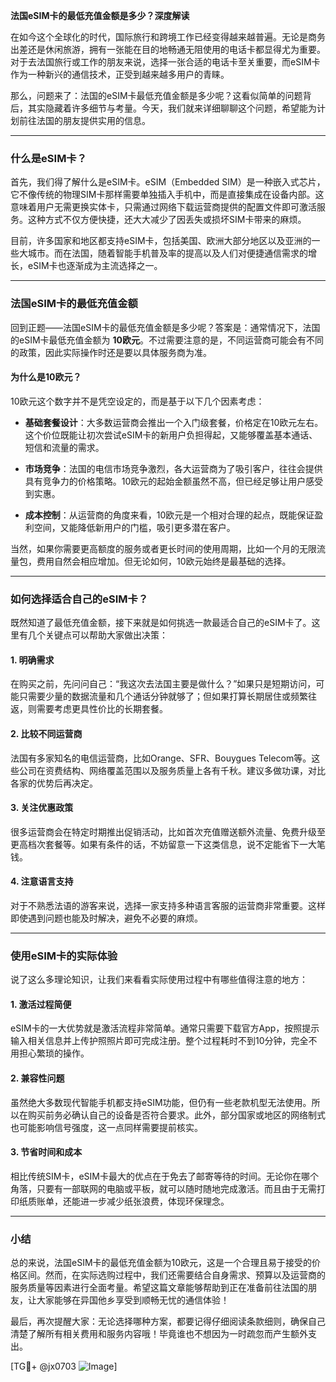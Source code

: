 **法国eSIM卡的最低充值金额是多少？深度解读**

在如今这个全球化的时代，国际旅行和跨境工作已经变得越来越普遍。无论是商务出差还是休闲旅游，拥有一张能在目的地畅通无阻使用的电话卡都显得尤为重要。对于去法国旅行或工作的朋友来说，选择一张合适的电话卡至关重要，而eSIM卡作为一种新兴的通信技术，正受到越来越多用户的青睐。

那么，问题来了：法国的eSIM卡最低充值金额是多少呢？这看似简单的问题背后，其实隐藏着许多细节与考量。今天，我们就来详细聊聊这个问题，希望能为计划前往法国的朋友提供实用的信息。

---

### 什么是eSIM卡？

首先，我们得了解什么是eSIM卡。eSIM（Embedded SIM）是一种嵌入式芯片，它不像传统的物理SIM卡那样需要单独插入手机中，而是直接集成在设备内部。这意味着用户无需更换实体卡，只需通过网络下载运营商提供的配置文件即可激活服务。这种方式不仅方便快捷，还大大减少了因丢失或损坏SIM卡带来的麻烦。

目前，许多国家和地区都支持eSIM卡，包括美国、欧洲大部分地区以及亚洲的一些大城市。而在法国，随着智能手机普及率的提高以及人们对便捷通信需求的增长，eSIM卡也逐渐成为主流选择之一。

---

### 法国eSIM卡的最低充值金额

回到正题——法国eSIM卡的最低充值金额是多少呢？答案是：通常情况下，法国的eSIM卡最低充值金额为 **10欧元**。不过需要注意的是，不同运营商可能会有不同的政策，因此实际操作时还是要以具体服务商为准。

#### 为什么是10欧元？

10欧元这个数字并不是凭空设定的，而是基于以下几个因素考虑：

- **基础套餐设计**：大多数运营商会推出一个入门级套餐，价格定在10欧元左右。这个价位既能让初次尝试eSIM卡的新用户负担得起，又能够覆盖基本通话、短信和流量的需求。
  
- **市场竞争**：法国的电信市场竞争激烈，各大运营商为了吸引客户，往往会提供具有竞争力的价格策略。10欧元的起始金额虽然不高，但已经足够让用户感受到实惠。

- **成本控制**：从运营商的角度来看，10欧元是一个相对合理的起点，既能保证盈利空间，又能降低新用户的门槛，吸引更多潜在客户。

当然，如果你需要更高额度的服务或者更长时间的使用周期，比如一个月的无限流量包，费用自然会相应增加。但无论如何，10欧元始终是最基础的选择。

---

### 如何选择适合自己的eSIM卡？

既然知道了最低充值金额，接下来就是如何挑选一款最适合自己的eSIM卡了。这里有几个关键点可以帮助大家做出决策：

#### 1. **明确需求**
   在购买之前，先问问自己：“我这次去法国主要是做什么？”如果只是短期访问，可能只需要少量的数据流量和几个通话分钟就够了；但如果打算长期居住或频繁往返，则需要考虑更具性价比的长期套餐。

#### 2. **比较不同运营商**
   法国有多家知名的电信运营商，比如Orange、SFR、Bouygues Telecom等。这些公司在资费结构、网络覆盖范围以及服务质量上各有千秋。建议多做功课，对比各家的优势后再决定。

#### 3. **关注优惠政策**
   很多运营商会在特定时期推出促销活动，比如首次充值赠送额外流量、免费升级至更高档次套餐等。如果有条件的话，不妨留意一下这类信息，说不定能省下一大笔钱。

#### 4. **注意语言支持**
   对于不熟悉法语的游客来说，选择一家支持多种语言客服的运营商非常重要。这样即使遇到问题也能及时解决，避免不必要的麻烦。

---

### 使用eSIM卡的实际体验

说了这么多理论知识，让我们来看看实际使用过程中有哪些值得注意的地方：

#### 1. **激活过程简便**
   eSIM卡的一大优势就是激活流程非常简单。通常只需要下载官方App，按照提示输入相关信息并上传护照照片即可完成注册。整个过程耗时不到10分钟，完全不用担心繁琐的操作。

#### 2. **兼容性问题**
   虽然绝大多数现代智能手机都支持eSIM功能，但仍有一些老款机型无法使用。所以在购买前务必确认自己的设备是否符合要求。此外，部分国家或地区的网络制式也可能影响信号强度，这一点同样需要提前核实。

#### 3. **节省时间和成本**
   相比传统SIM卡，eSIM卡最大的优点在于免去了邮寄等待的时间。无论你在哪个角落，只要有一部联网的电脑或平板，就可以随时随地完成激活。而且由于无需打印纸质账单，还能进一步减少纸张浪费，体现环保理念。

---

### 小结

总的来说，法国eSIM卡的最低充值金额为10欧元，这是一个合理且易于接受的价格区间。然而，在实际选购过程中，我们还需要结合自身需求、预算以及运营商的服务质量等因素进行全面考量。希望这篇文章能够帮助到正在准备前往法国的朋友，让大家能够在异国他乡享受到顺畅无忧的通信体验！

最后，再次提醒大家：无论选择哪种方案，都要记得仔细阅读条款细则，确保自己清楚了解所有相关费用和服务内容哦！毕竟谁也不想因为一时疏忽而产生额外支出。

[TG💪+ @jx0703 ![Image](https://github.com/user-attachments/assets/dbca1d08-cadb-493c-b0ec-ad6f7a83f270)]